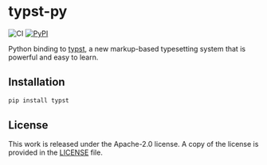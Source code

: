 # typst-py

![CI](https://github.com/messense/typst-py/workflows/CI/badge.svg)
[![PyPI](https://img.shields.io/pypi/v/typst.svg)](https://pypi.org/project/typst)

Python binding to [typst](https://github.com/typst/typst),
a new markup-based typesetting system that is powerful and easy to learn.

## Installation

```bash
pip install typst
```

## License

This work is released under the Apache-2.0 license. A copy of the license is provided in the [LICENSE](./LICENSE) file.
